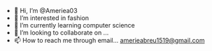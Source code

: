- 👋 Hi, I’m @Ameriea03
- 👀 I’m interested in fashion
- 🌱 I’m currently learning computer science 
- 💞️ I’m looking to collaborate on ...
- 📫 How to reach me through email... amerieabreu1519@gmail.com

<!---
Ameriea03/Ameriea03 is a ✨ special ✨ repository because its `README.md` (this file) appears on your GitHub profile.
You can click the Preview link to take a look at your changes.
--->
